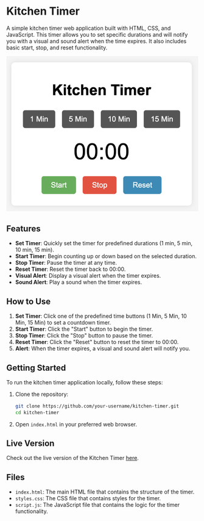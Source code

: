 # Kitchen Timer

A simple kitchen timer web application built with HTML, CSS, and JavaScript. This timer allows you to set specific durations and will notify you with a visual and sound alert when the time expires. It also includes basic start, stop, and reset functionality.

![Kitchen Timer Screenshot](./screenshots/screenshot_web_app.png)

## Features

- **Set Timer**: Quickly set the timer for predefined durations (1 min, 5 min, 10 min, 15 min).
- **Start Timer**: Begin counting up or down based on the selected duration.
- **Stop Timer**: Pause the timer at any time.
- **Reset Timer**: Reset the timer back to 00:00.
- **Visual Alert**: Display a visual alert when the timer expires.
- **Sound Alert**: Play a sound when the timer expires.

## How to Use

1. **Set Timer**: Click one of the predefined time buttons (1 Min, 5 Min, 10 Min, 15 Min) to set a countdown timer.
2. **Start Timer**: Click the "Start" button to begin the timer.
3. **Stop Timer**: Click the "Stop" button to pause the timer.
4. **Reset Timer**: Click the "Reset" button to reset the timer to 00:00.
5. **Alert**: When the timer expires, a visual and sound alert will notify you.

## Getting Started

To run the kitchen timer application locally, follow these steps:

1. Clone the repository:
    ```bash
    git clone https://github.com/your-username/kitchen-timer.git
    cd kitchen-timer
    ```

2. Open `index.html` in your preferred web browser.

## Live Version

Check out the live version of the Kitchen Timer [here](https://rama-2020.github.io/kitchen_timer/).


## Files

- `index.html`: The main HTML file that contains the structure of the timer.
- `styles.css`: The CSS file that contains styles for the timer.
- `script.js`: The JavaScript file that contains the logic for the timer functionality.